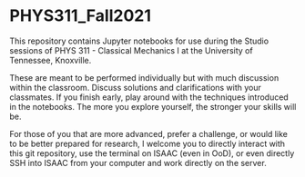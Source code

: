 # PHYS311_Fall2021

This repository contains Jupyter notebooks for use during the Studio sessions of PHYS 311 - Classical Mechanics I at the University of Tennessee, Knoxville.

These are meant to be performed individually but with much discussion within the classroom. Discuss solutions and clarifications with your classmates. If you finish early, play around with the techniques introduced in the notebooks. The more you explore yourself, the stronger your skills will be.

For those of you that are more advanced, prefer a challenge, or would like to be better prepared for research, I welcome you to directly interact with this git repository, use the terminal on ISAAC (even in OoD), or even directly SSH into ISAAC from your computer and work directly on the server.
